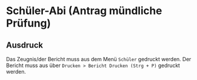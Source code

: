 ﻿# Schüler-Abi (Antrag mündliche Prüfung)

## Ausdruck

Das Zeugnis/der Bericht muss aus dem Menü `Schüler` gedruckt werden.
Der Bericht muss aus über `Drucken > Bericht Drucken (Strg + P)` gedruckt werden.